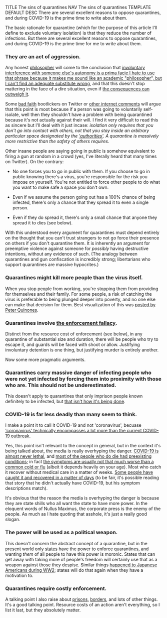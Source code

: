 TITLE The sins of quarantines
NAV The sins of quarantines
TEMPLATE DEFAULT
DESC There are several excellent reasons to oppose quarantines, and during COVID-19 is the prime time to write about them.

The basic rationale for quarantine (which for the purpose of this article I'll define to exclude voluntary isolation) is that they reduce the number of infections. But there are several excellent reasons to oppose quarantines, and during COVID-19 is the prime time for me to write about them.

### They are an act of aggression.

Any honest [philosopher](/argument/philosophy) will come to the conclusion that <a href="consent">involuntary interference with someone else's autonomy is a prima facie <span class="note">I hate to use that phrase because it makes me sound like an academic "philosopher", but I can't find an adequate substitute</span> wrong</a>, and that this doesn't stop mattering in the face of a dire situation, even if [the consequences can outweigh it](consequentialism).

Some [bad faith](/argument/evasion) bootlickers on Twitter or [other internet comments](https://bleedingheartlibertarians.com/2020/03/libertarianism-and-coronavirus/) will argue that this point is moot because if a person was going to voluntarily self-isolate, well then they shouldn't have a problem with being quarantined because it's not actually against their will. I find it very difficult to read this as sincere but I'll deal with it just incase: *isolation only requires that you don't go into contact with others, not that you stay inside an arbitrary particular space designated by the ['authorities'](democracy_nihilism). A quarantine is massively more restrictive than the safety of others requires.*

Other insane people are saying going in public is somehow equivalent to firing a gun at random in a crowd (yes, I've literally heard that many times on Twitter). On the contrary:

* No one forces you to go in public with them. If you choose to go in public knowing there's a virus, you're responsible for the risk you impose on yourself. You're not entitled to force other people to do what you want to make safe a space you don't own.

* Even if we assume the person going out has a 100% chance of being infected, there's only a chance that they spread it to even a single person.

* Even if they do spread it, there's only a small chance that anyone they spread it to dies (see below).

With this understood every argument for quarantines must depend entirely on the thought that you can't trust strangers to not go force their presence on others if you don't quarantine them. It is inherently an argument for preemptive violence against someone for *possibly* having destructive intentions, without any evidence of such. (The analogy between quarantines and gun confiscation is incredibly strong; libertarians who support quarantines are massive hypocrites.)

### Quarantines might kill more people than the virus itself.

When you stop people from working, you're stopping them from providing for themselves and their family. For some people, a risk of catching the virus is preferable to being plunged deeper into poverty, and no one else can make that decision for them. Best visualization of this was [posted by Peter Quinones](https://twitter.com/PeterRQuinones/status/1253643718302859264).

### Quarantines involve [the enforcement fallacy](enforcement).

Distinct from the resource cost of enforcement (see below), in any quarantine of substantial size and duration, there will be people who try to escape it, and guards will be faced with shoot or allow. Justifying involuntary detention is one thing, but justifying murder is entirely another.

Now some more pragmatic arguments.

### **Quarantines carry massive danger of infecting people who were not yet infected by forcing them into proximity with those who are. This should not be underestimated.**

This doesn't apply to quarantines that only imprison people known definitely to be infected, but <a rel="nofollow" href="https://en.wikipedia.org/wiki/2019%E2%80%9320_coronavirus_pandemic#Italy">that isn't how it's being done</a>.

### **COVID-19 is far less deadly than many seem to think.**

<span class="note">I make a point it to call it COVID-19 and not 'coronavirus', becuase ['coronavirus' technically encompasses a lot more than the current COVID-19 outbreak](https://en.wikipedia.org/wiki/Coronavirus).</span>

Yes, this point isn't relevant to the concept in general, but in the context it's being talked about, the media is really overhyping the danger. [COVID-19 is almost never lethal](https://time.com/5798168/coronavirus-mortality-rate/), and [most of the people who do die had preexisting conditions](https://en.wikipedia.org/wiki/2019–20_coronavirus_pandemic#Deaths); in fact [the symptoms are usually not that much worse than a common cold or flu](https://www.webmd.com/lung/news/20200310/know-the-symptoms-of-covid19) (albeit it depends heavily on your age). Most who catch it recover without medical care in a matter of weeks. [Some people have caught it and recovered in a matter of days](https://dev.to/ocdalex/what-will-your-coronavirus-story-be-b2j) (to be fair, it's possible reading that story that he didn't actually have COVID-19, but his symptom descriptions match).

It's obvious that the reason the media is overhyping the danger is because they are state shills who all want the state to have more power. In the eloquent words of Nullus Maximus, the corporate press is the enemy of the people. <span class="note">As much as I hate quoting that asshole, it's just a really good slogan.</span>

### The power will be used as a political weapon.

This doesn't concern the abstract concept of a quarantine, but in the present world only [states](anarchism) have the power to enforce quarantines, and wanting *them* of all people to have this power is moronic. States that can get away with taking more of people's freedom will certainly use that as a weapon against those they despise. Similar things [happened to Japanese Americans during WW2](https://en.wikipedia.org/wiki/Internment_of_Japanese_Americans); states will do that again when they have a motivation to.

### Quarantines require costly enforcement.

A talking point I also raise about [prisons](imprisonment), [borders](borders), and lots of other things. It's a good talking point. Resource costs of an action aren't everything, so I list it last, but they absolutely matter.
